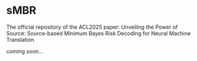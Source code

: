 # sMBR
The official repository of the ACL2025 paper: Unveiling the Power of Source: Source-based Minimum Bayes Risk Decoding for Neural Machine Translation

coming soon...
